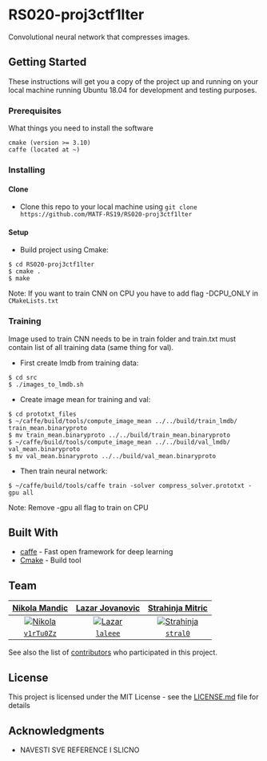 # RS020-proj3ctf1lter

Convolutional neural network that compresses images.

## Getting Started

These instructions will get you a copy of the project up and running on your local machine running Ubuntu 18.04 for development and testing purposes.

### Prerequisites

What things you need to install the software

```
cmake (version >= 3.10)
caffe (located at ~)
```


### Installing

#### Clone

- Clone this repo to your local machine using 
`git clone https://github.com/MATF-RS19/RS020-proj3ctf1lter`

#### Setup

- Build project using Cmake:

```shell
$ cd RS020-proj3ctf1lter
$ cmake .
$ make
```

Note: If you want to train CNN on CPU you have to add flag -DCPU_ONLY in `CMakeLists.txt`

### Training

Image used to train CNN needs to be in train folder and train.txt must contain list of all training data (same thing for val).

- First create lmdb from training data:

```shell
$ cd src
$ ./images_to_lmdb.sh
```

- Create image mean for training and val:

```shell
$ cd prototxt_files
$ ~/caffe/build/tools/compute_image_mean ../../build/train_lmdb/ train_mean.binaryproto
$ mv train_mean.binaryproto ../../build/train_mean.binaryproto
$ ~/caffe/build/tools/compute_image_mean ../../build/val_lmdb/ val_mean.binaryproto
$ mv val_mean.binaryproto ../../build/val_mean.binaryproto
```

- Then train neural network:

```shell
$ ~/caffe/build/tools/caffe train -solver compress_solver.prototxt -gpu all
```
Note: Remove -gpu all flag to train on CPU

## Built With

* [caffe](https://github.com/BVLC/caffe) - Fast open framework for deep learning
* [Cmake](https://cmake.org/) - Build tool


## Team

| <a href="https://github.com/v1rTu0Zz" target="_blank">**Nikola Mandic**</a> | <a href="https://github.com/laleee" target="_blank">**Lazar Jovanovic**</a> | <a href="https://github.com/stral0" target="_blank">**Strahinja Mitric**</a> |
| :---: |:---:| :---:|
| [![Nikola](https://avatars1.githubusercontent.com/u/30957582?s=200&v=3)](https://github.com/v1rTu0Zz)    | [![Lazar](https://avatars3.githubusercontent.com/u/15856722?s=200&v=3)](https://github.com/laleee) | [![Strahinja](https://avatars1.githubusercontent.com/u/18012692?s=200&v=3)](https://github.com/stral0)  |
| <a href="https://github.com/v1rTu0Zz" target="_blank">`v1rTu0Zz`</a> | <a href="https://github.com/laleee" target="_blank">`laleee`</a> | <a href="https://github.com/stral0" target="_blank">`stral0`</a> |

See also the list of [contributors](https://github.com/MATF-RS19/RS020-proj3ctf1lter/graphs/contributors) who participated in this project.

## License

This project is licensed under the MIT License - see the [LICENSE.md](LICENSE.md) file for details

## Acknowledgments

* NAVESTI SVE REFERENCE I SLICNO
